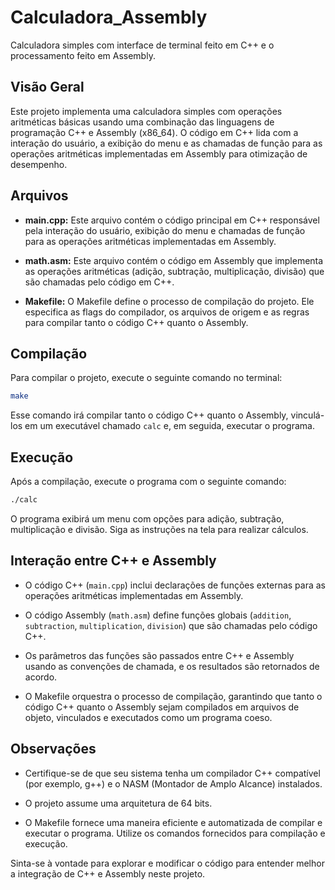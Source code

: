 # Calculadora_Assembly
Calculadora simples com interface de terminal feito em C++ e o processamento feito em Assembly.


## Visão Geral

Este projeto implementa uma calculadora simples com operações aritméticas básicas usando uma combinação das linguagens de programação C++ e Assembly (x86_64). O código em C++ lida com a interação do usuário, a exibição do menu e as chamadas de função para as operações aritméticas implementadas em Assembly para otimização de desempenho.

## Arquivos

- **main.cpp:** Este arquivo contém o código principal em C++ responsável pela interação do usuário, exibição do menu e chamadas de função para as operações aritméticas implementadas em Assembly.

- **math.asm:** Este arquivo contém o código em Assembly que implementa as operações aritméticas (adição, subtração, multiplicação, divisão) que são chamadas pelo código em C++.

- **Makefile:** O Makefile define o processo de compilação do projeto. Ele especifica as flags do compilador, os arquivos de origem e as regras para compilar tanto o código C++ quanto o Assembly.

## Compilação

Para compilar o projeto, execute o seguinte comando no terminal:

```bash
make
```

Esse comando irá compilar tanto o código C++ quanto o Assembly, vinculá-los em um executável chamado `calc` e, em seguida, executar o programa.

## Execução

Após a compilação, execute o programa com o seguinte comando:

```bash
./calc
```

O programa exibirá um menu com opções para adição, subtração, multiplicação e divisão. Siga as instruções na tela para realizar cálculos.

## Interação entre C++ e Assembly

- O código C++ (`main.cpp`) inclui declarações de funções externas para as operações aritméticas implementadas em Assembly.

- O código Assembly (`math.asm`) define funções globais (`addition`, `subtraction`, `multiplication`, `division`) que são chamadas pelo código C++.

- Os parâmetros das funções são passados entre C++ e Assembly usando as convenções de chamada, e os resultados são retornados de acordo.

- O Makefile orquestra o processo de compilação, garantindo que tanto o código C++ quanto o Assembly sejam compilados em arquivos de objeto, vinculados e executados como um programa coeso.

## Observações

- Certifique-se de que seu sistema tenha um compilador C++ compatível (por exemplo, g++) e o NASM (Montador de Amplo Alcance) instalados.

- O projeto assume uma arquitetura de 64 bits.

- O Makefile fornece uma maneira eficiente e automatizada de compilar e executar o programa. Utilize os comandos fornecidos para compilação e execução.

Sinta-se à vontade para explorar e modificar o código para entender melhor a integração de C++ e Assembly neste projeto.
